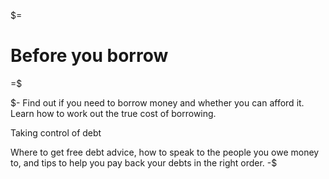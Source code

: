 $=
# Before you borrow
=$

$-
Find out if you need to borrow money and whether you can afford it. Learn how to work out the true cost of borrowing.

Taking control of debt

Where to get free debt advice, how to speak to the people you owe money to, and tips to help you pay back your debts in the right order.
-$
